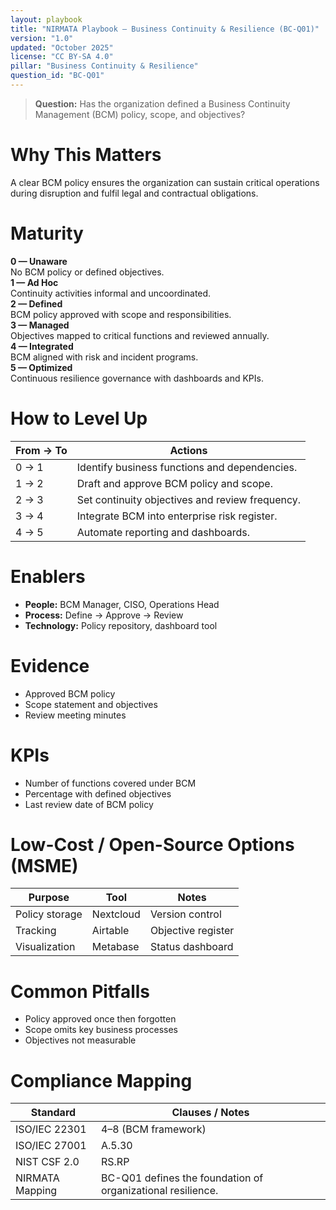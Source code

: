 ```yaml
---
layout: playbook
title: "NIRMATA Playbook — Business Continuity & Resilience (BC-Q01)"
version: "1.0"
updated: "October 2025"
license: "CC BY-SA 4.0"
pillar: "Business Continuity & Resilience"
question_id: "BC-Q01"
---
```


> **Question:** Has the organization defined a Business Continuity Management (BCM) policy, scope, and objectives?

# Why This Matters
A clear BCM policy ensures the organization can sustain critical operations during disruption and fulfil legal and contractual obligations.

# Maturity
<div class="levels-grid">
  <div class="level level-0"><strong>0 — Unaware</strong><br>No BCM policy or defined objectives.</div>
  <div class="level level-1"><strong>1 — Ad Hoc</strong><br>Continuity activities informal and uncoordinated.</div>
  <div class="level level-2"><strong>2 — Defined</strong><br>BCM policy approved with scope and responsibilities.</div>
  <div class="level level-3"><strong>3 — Managed</strong><br>Objectives mapped to critical functions and reviewed annually.</div>
  <div class="level level-4"><strong>4 — Integrated</strong><br>BCM aligned with risk and incident programs.</div>
  <div class="level level-5"><strong>5 — Optimized</strong><br>Continuous resilience governance with dashboards and KPIs.</div>
</div>

# How to Level Up
| From → To | Actions |
|---|---|
| 0 → 1 |Identify business functions and dependencies. |
| 1 → 2 |Draft and approve BCM policy and scope. |
| 2 → 3 |Set continuity objectives and review frequency. |
| 3 → 4 |Integrate BCM into enterprise risk register. |
| 4 → 5 |Automate reporting and dashboards. |

# Enablers
- **People:** BCM Manager, CISO, Operations Head  
- **Process:** Define → Approve → Review  
- **Technology:** Policy repository, dashboard tool  

# Evidence
- Approved BCM policy  
- Scope statement and objectives  
- Review meeting minutes  

# KPIs
- Number of functions covered under BCM  
- Percentage with defined objectives  
- Last review date of BCM policy  

# Low-Cost / Open-Source Options (MSME)
| Purpose | Tool | Notes |
|---|---|---|
| Policy storage | Nextcloud | Version control |
| Tracking | Airtable | Objective register |
| Visualization | Metabase | Status dashboard |

# Common Pitfalls
- Policy approved once then forgotten  
- Scope omits key business processes  
- Objectives not measurable  

# Compliance Mapping
| Standard | Clauses / Notes |
|---|---|
| ISO/IEC 22301 | 4–8 (BCM framework) |
| ISO/IEC 27001 | A.5.30 |
| NIST CSF 2.0 | RS.RP |
| NIRMATA Mapping | BC-Q01 defines the foundation of organizational resilience. |

